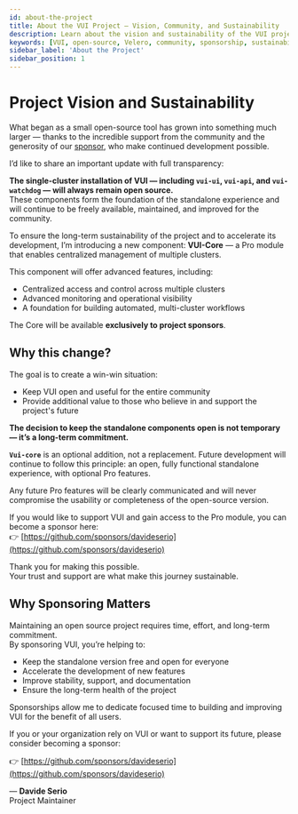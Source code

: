 ```yaml
---
id: about-the-project
title: About the VUI Project – Vision, Community, and Sustainability
description: Learn about the vision and sustainability of the VUI project. Discover how community support and sponsorships contribute to the long-term development of this open-source Velero interface.
keywords: [VUI, open-source, Velero, community, sponsorship, sustainability, project vision, VUI development]
sidebar_label: 'About the Project'
sidebar_position: 1
---
```


# Project Vision and Sustainability

What began as a small open-source tool has grown into something much larger — thanks to the incredible support from the community and the generosity of our [sponsor](/sponsors), who make continued development possible.

I’d like to share an important update with full transparency:

**The single-cluster installation of VUI — including `vui-ui`, `vui-api`, and `vui-watchdog` — will always remain open source.**  
These components form the foundation of the standalone experience and will continue to be freely available, maintained, and improved for the community.

To ensure the long-term sustainability of the project and to accelerate its development, I’m introducing a new component: **VUI-Core** — a Pro module that enables centralized management of multiple clusters.

This component will offer advanced features, including:

- Centralized access and control across multiple clusters  
- Advanced monitoring and operational visibility  
- A foundation for building automated, multi-cluster workflows

The Core will be available **exclusively to project sponsors**.

## Why this change?

The goal is to create a win-win situation:

- Keep VUI open and useful for the entire community  
- Provide additional value to those who believe in and support the project's future

**The decision to keep the standalone components open is not temporary — it’s a long-term commitment.**  

**`Vui-core`** is an optional addition, not a replacement. Future development will continue to follow this principle: an open, fully functional standalone experience, with optional Pro features.

Any future Pro features will be clearly communicated and will never compromise the usability or completeness of the open-source version.

If you would like to support VUI and gain access to the Pro module, you can become a sponsor here:  
👉 [https://github.com/sponsors/davideserio](https://github.com/sponsors/davideserio)

Thank you for making this possible.  
Your trust and support are what make this journey sustainable.

## Why Sponsoring Matters

Maintaining an open source project requires time, effort, and long-term commitment.  
By sponsoring VUI, you’re helping to:

- Keep the standalone version free and open for everyone  
- Accelerate the development of new features  
- Improve stability, support, and documentation  
- Ensure the long-term health of the project

Sponsorships allow me to dedicate focused time to building and improving VUI for the benefit of all users.

If you or your organization rely on VUI or want to support its future, please consider becoming a sponsor:

👉 [https://github.com/sponsors/davideserio](https://github.com/sponsors/davideserio)

— **Davide Serio**  
Project Maintainer
